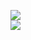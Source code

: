[![](https://img.shields.io/badge/Made%20With-Github%20Spray-lightgrey.svg?style=for-the-badge&logo=github)](https://github.com/Annihil/github-spray#11813)  
[![](https://i.imgur.com/2DrTn0Z.gif)](https://github.com/Annihil/github-spray)